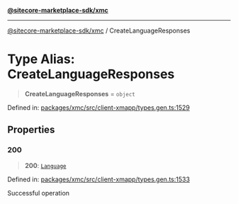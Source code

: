 [**@sitecore-marketplace-sdk/xmc**](../README.md)

***

[@sitecore-marketplace-sdk/xmc](../README.md) / CreateLanguageResponses

# Type Alias: CreateLanguageResponses

> **CreateLanguageResponses** = `object`

Defined in: [packages/xmc/src/client-xmapp/types.gen.ts:1529](https://github.com/Sitecore/sitecore-marketplace-sdk/blob/e87783cce9f115393973a45e109d17b99bf1df7e/packages/xmc/src/client-xmapp/types.gen.ts#L1529)

## Properties

### 200

> **200**: [`Language`](Language.md)

Defined in: [packages/xmc/src/client-xmapp/types.gen.ts:1533](https://github.com/Sitecore/sitecore-marketplace-sdk/blob/e87783cce9f115393973a45e109d17b99bf1df7e/packages/xmc/src/client-xmapp/types.gen.ts#L1533)

Successful operation
